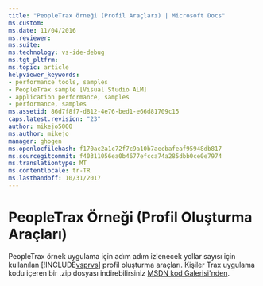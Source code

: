 ```yaml
---
title: "PeopleTrax örneği (Profil Araçları) | Microsoft Docs"
ms.custom: 
ms.date: 11/04/2016
ms.reviewer: 
ms.suite: 
ms.technology: vs-ide-debug
ms.tgt_pltfrm: 
ms.topic: article
helpviewer_keywords:
- performance tools, samples
- PeopleTrax sample [Visual Studio ALM]
- application performance, samples
- performance, samples
ms.assetid: 86d7f8f7-d812-4e76-bed1-e66d81709c15
caps.latest.revision: "23"
author: mikejo5000
ms.author: mikejo
manager: ghogen
ms.openlocfilehash: f170ac2a1c72f7c9a10b7aecbafeaf95948db817
ms.sourcegitcommit: f40311056ea0b4677efcca74a285dbb0ce0e7974
ms.translationtype: MT
ms.contentlocale: tr-TR
ms.lasthandoff: 10/31/2017
---
```

# <a name="peopletrax-sample-profiling-tools"></a>PeopleTrax Örneği (Profil Oluşturma Araçları)
PeopleTrax örnek uygulama için adım adım izlenecek yollar sayısı için kullanılan [!INCLUDE[vsprvs](../code-quality/includes/vsprvs_md.md)] profil oluşturma araçları. Kişiler Trax uygulama kodu içeren bir .zip dosyası indirebilirsiniz [MSDN kod Galerisi'nden](http://go.microsoft.com/fwlink/?LinkId=160299).